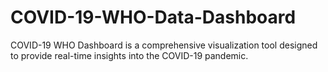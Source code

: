 # COVID-19-WHO-Data-Dashboard
COVID-19 WHO Dashboard is a comprehensive visualization tool designed to provide real-time insights into the COVID-19 pandemic.

